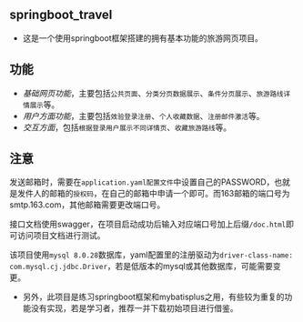 ## springboot_travel
* 这是一个使用springboot框架搭建的拥有基本功能的旅游网页项目。

## 功能
* *基础网页功能*，主要包括`公共页面`、`分类分页数据展示`、`条件分页展示`、`旅游路线详情展示`等。
* *用户方面功能*，主要包括`效验登录注册`、`个人收藏数据`、`注册邮件激活`等。
* *交互方面*，包括`根据登录用户展示不同详情页`、`收藏旅游路线`等。


## 注意

  发送邮箱时，需要在`application.yaml配置文件`中设置自己的PASSWORD，也就是发件人的邮箱的`授权码`，在自己的邮箱中申请一个即可。而163邮箱的端口号为smtp.163.com，其他邮箱需要更改端口号。
  
  接口文档使用swagger，在项目启动成功后输入对应端口号加上后缀`/doc.html`即可访问项目文档进行测试。
  
  该项目使用`mysql 8.0.28`数据库，yaml配置里的注册驱动为`driver-class-name: com.mysql.cj.jdbc.Driver`，若是低版本的mysql或其他数据库，可能需要变更。
* 另外，此项目是练习springboot框架和mybatisplus之用，有些较为重复的功能没有实现，若是学习者，推荐一并下载初始项目进行借鉴。
